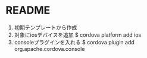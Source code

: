 README
====


1. 初期テンプレートから作成
2. 対象にiosデバイスを追加
  $ cordova platform add ios
3. consoleプラグインを入れる
  $ cordova plugin add org.apache.cordova.console


